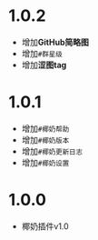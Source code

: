 # 1.0.2

* 增加**GitHub简略图**
* 增加`#群星级`
* 增加**涩图tag**

# 1.0.1

* 增加`#椰奶帮助`
* 增加`#椰奶版本`
* 增加`#椰奶更新日志`
* 增加`#椰奶设置`
# 1.0.0
* 椰奶插件v1.0
